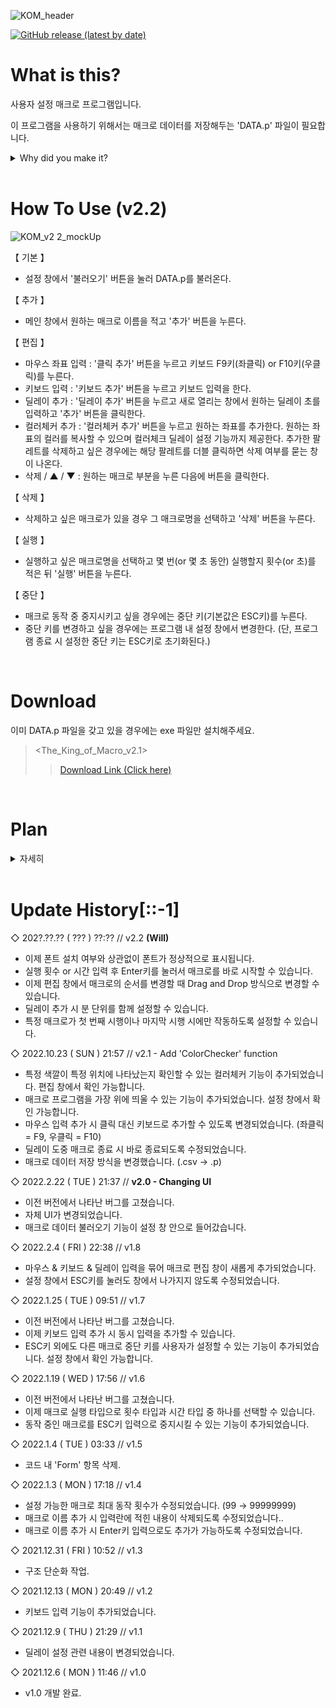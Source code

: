 ![KOM_header](https://user-images.githubusercontent.com/64591335/155003398-f30bfcc2-39b7-48e3-b4b2-e9b18a357fe2.png)

<a href = "https://github.com/Yoon-men/The_King_of_Macro/releases/tag/v2.0"><img alt="GitHub release (latest by date)" src="https://img.shields.io/github/v/release/Yoon-men/The_King_of_Macro?color=b461f2&logo=github"></a>

# What is this?
사용자 설정 매크로 프로그램입니다.

이 프로그램을 사용하기 위해서는 매크로 데이터를 저장해두는 'DATA.p' 파일이 필요합니다.
<details>
  <summary>Why did you make it?</summary>

  ![image](https://user-images.githubusercontent.com/64591335/165354839-8295c95e-883f-4a39-bf61-60a75ef76e65.png)
  
  ![image](https://user-images.githubusercontent.com/64591335/165355482-82fbd3ab-8f5b-4fcc-a0aa-99e7304302db.png)
  
  레바의 모험 하려고 만들었습니다.
  
  이 게임에서 스킬을 쓰려면 '무색 큐브 조각'이라는 아이템이 필요한데,
  
  손으로 일일이 한 번씩 클릭해가며 사기가 너무 귀찮아서 The-King-of-Macro를 만들게 되었습니다.
</details>

<br>

# How To Use (v2.2)
![KOM_v2 2_mockUp](https://user-images.githubusercontent.com/64591335/232239563-926fc7b6-8942-4783-8d19-a3f20aaf325f.png)


【 기본 】
- 설정 창에서 '불러오기' 버튼을 눌러 DATA.p를 불러온다.

【 추가 】
- 메인 창에서 원하는 매크로 이름을 적고 '추가' 버튼을 누른다.

【 편집 】
- 마우스 좌표 입력 : '클릭 추가' 버튼을 누르고 키보드 F9키(좌클릭) or F10키(우클릭)를 누른다.
- 키보드 입력 : '키보드 추가' 버튼을 누르고 키보드 입력을 한다.
- 딜레이 추가 : '딜레이 추가' 버튼을 누르고 새로 열리는 창에서 원하는 딜레이 초를 입력하고 '추가' 버튼을 클릭한다.
- 컬러체커 추가 : '컬러체커 추가' 버튼을 누르고 원하는 좌표를 추가한다. 원하는 좌표의 컬러를 복사할 수 있으며 컬러체크 딜레이 설정 기능까지 제공한다. 추가한 팔레트를 삭제하고 싶은 경우에는 해당 팔레트를 더블 클릭하면 삭제 여부를 묻는 창이 나온다.
- 삭제 / ▲ / ▼ : 원하는 매크로 부분을 누른 다음에 버튼을 클릭한다.

【 삭제 】
- 삭제하고 싶은 매크로가 있을 경우 그 매크로명을 선택하고 '삭제' 버튼을 누른다.

【 실행 】
- 실행하고 싶은 매크로명을 선택하고 몇 번(or 몇 초 동안) 실행할지 횟수(or 초)를 적은 뒤 '실행' 버튼을 누른다.

【 중단 】
- 매크로 동작 중 중지시키고 싶을 경우에는 중단 키(기본값은 ESC키)를 누른다.
- 중단 키를 변경하고 싶을 경우에는 프로그램 내 설정 창에서 변경한다. (단, 프로그램 종료 시 설정한 중단 키는 ESC키로 초기화된다.)

<br>

# Download
이미 DATA.p 파일을 갖고 있을 경우에는 exe 파일만 설치해주세요.
> <The_King_of_Macro_v2.1>
>> <a href = "https://github.com/Yoon-men/The_King_of_Macro/releases/tag/v2.1">Download Link (Click here)</a>

<br>

# Plan
<details>
<summary>자세히</summary>

- [x] 매크로 데이터 저장 방식 변경 (.p -> .dat)
- [ ] 딜레이 추가 시 초, 분 단위 선택하여 추가할 수 있도록 만들기
- [ ] 추가한 컬러체커 수정 가능하도록 만들기
- [ ] 이미 추가한 매크로를 수정 가능하도록 만들기(Click, Keyboard, etc.)
- [ ] 마우스 좌표 직접 입력으로 입력 추가 가능하도록 만들기
- [ ] pc 조작 기능 추가(매크로 완료 후 pc 종료, 절전 등의 동작을 설정할 수 있도록)

</details>

<br>

# Update History[::-1]
◇ 202?.??.?? ( ??? ) ??:?? // v2.2 **(Will)**
- 이제 폰트 설치 여부와 상관없이 폰트가 정상적으로 표시됩니다.
- 실행 횟수 or 시간 입력 후 Enter키를 눌러서 매크로를 바로 시작할 수 있습니다.
- 이제 편집 창에서 매크로의 순서를 변경할 때 Drag and Drop 방식으로 변경할 수 있습니다.
- 딜레이 추가 시 분 단위를 함께 설정할 수 있습니다.
- 특정 매크로가 첫 번째 시행이나 마지막 시행 시에만 작동하도록 설정할 수 있습니다.

◇ 2022.10.23 ( SUN ) 21:57 // v2.1 - Add 'ColorChecker' function
- 특정 색깔이 특정 위치에 나타났는지 확인할 수 있는 컬러체커 기능이 추가되었습니다. 편집 창에서 확인 가능합니다.
- 매크로 프로그램을 가장 위에 띄울 수 있는 기능이 추가되었습니다. 설정 창에서 확인 가능합니다.
- 마우스 입력 추가 시 클릭 대신 키보드로 추가할 수 있도록 변경되었습니다. (좌클릭 = F9, 우클릭 = F10)
- 딜레이 도중 매크로 종료 시 바로 종료되도록 수정되었습니다.
- 매크로 데이터 저장 방식을 변경했습니다. (.csv -> .p)

◇ 2022.2.22 ( TUE ) 21:37 // **v2.0 - Changing UI**
- 이전 버전에서 나타난 버그를 고쳤습니다.
- 자체 UI가 변경되었습니다.
- 매크로 데이터 불러오기 기능이 설정 창 안으로 들어갔습니다.

◇ 2022.2.4 ( FRI ) 22:38 // v1.8
- 마우스 & 키보드 & 딜레이 입력을 묶어 매크로 편집 창이 새롭게 추가되었습니다.
- 설정 창에서 ESC키를 눌러도 창에서 나가지지 않도록 수정되었습니다.

◇ 2022.1.25 ( TUE ) 09:51 // v1.7
- 이전 버전에서 나타난 버그를 고쳤습니다.
- 이제 키보드 입력 추가 시 동시 입력을 추가할 수 있습니다.
- ESC키 외에도 다른 매크로 중단 키를 사용자가 설정할 수 있는 기능이 추가되었습니다. 설정 창에서 확인 가능합니다.

◇ 2022.1.19 ( WED ) 17:56 // v1.6
- 이전 버전에서 나타난 버그를 고쳤습니다.
- 이제 매크로 실행 타입으로 횟수 타입과 시간 타입 중 하나를 선택할 수 있습니다.
- 동작 중인 매크로를 ESC키 입력으로 중지시킬 수 있는 기능이 추가되었습니다.

◇ 2022.1.4 ( TUE ) 03:33 // v1.5
- 코드 내 'Form' 항목 삭제.

◇ 2022.1.3 ( MON ) 17:18 // v1.4
- 설정 가능한 매크로 최대 동작 횟수가 수정되었습니다. (99 → 99999999)
- 매크로 이름 추가 시 입력란에 적힌 내용이 삭제되도록 수정되었습니다..
- 매크로 이름 추가 시 Enter키 입력으로도 추가가 가능하도록 수정되었습니다.

◇ 2021.12.31 ( FRI ) 10:52 // v1.3
- 구조 단순화 작업.

◇ 2021.12.13 ( MON ) 20:49 // v1.2
- 키보드 입력 기능이 추가되었습니다.

◇ 2021.12.9 ( THU ) 21:29 // v1.1
- 딜레이 설정 관련 내용이 변경되었습니다.

◇ 2021.12.6 ( MON ) 11:46 // v1.0
- v1.0 개발 완료.
